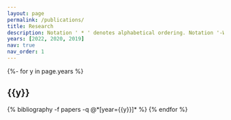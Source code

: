 ```yaml
---
layout: page
permalink: /publications/
title: Research
description: Notation ' * ' denotes alphabetical ordering. Notation '-W' denotes Workshops.
years: [2022, 2020, 2019]
nav: true
nav_order: 1
---
```

<!-- _pages/publications.md -->
<div class="publications">

{%- for y in page.years %}
  <h2 class="year">{{y}}</h2>
  {% bibliography -f papers -q @*[year={{y}}]* %}
{% endfor %}

</div>
